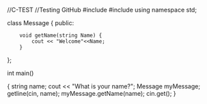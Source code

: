 //C-TEST
//Testing GitHub
#include <iostream>
#include <string>
using namespace std;

class Message
{
public:
		
		
		void getName(string Name) {
			cout << "Welcome"<<Name;
		}
		
};

int main()

{
	string name;
	cout << "What is your name?";
	Message myMessage;
	getline(cin, name);
	myMessage.getName(name);
	cin.get();
}




	
